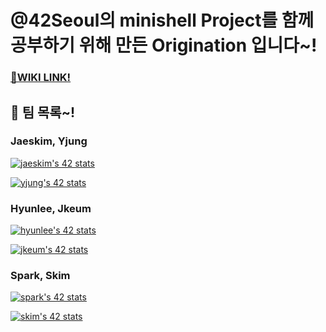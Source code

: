# @42Seoul의 minishell Project를 함께 공부하기 위해 만든 Origination 입니다~!

### [📒WIKI LINK!](https://github.com/gachi-mandoo-shell/Docs/wiki)

## 🥳 팀 목록~!

### Jaeskim, Yjung

[![jaeskim's 42 stats](https://badge42.herokuapp.com/api/stats/jaeskim?privacyEmail=true)](https://github.com/JaeSeoKim/badge42)

[![yjung's 42 stats](https://badge42.herokuapp.com/api/stats/yjung?privacyEmail=true)](https://github.com/JaeSeoKim/badge42)

### Hyunlee, Jkeum

[![hyunlee's 42 stats](https://badge42.herokuapp.com/api/stats/hyunlee?privacyEmail=true)](https://github.com/JaeSeoKim/badge42)

[![jkeum's 42 stats](https://badge42.herokuapp.com/api/stats/jkeum?privacyEmail=true)](https://github.com/JaeSeoKim/badge42)

### Spark, Skim

[![spark's 42 stats](https://badge42.herokuapp.com/api/stats/spark?privacyEmail=true)](https://github.com/JaeSeoKim/badge42)

[![skim's 42 stats](https://badge42.herokuapp.com/api/stats/skim?privacyEmail=true)](https://github.com/JaeSeoKim/badge42)

